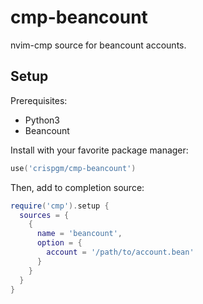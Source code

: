 # cmp-beancount

nvim-cmp source for beancount accounts.

## Setup

Prerequisites:

- Python3
- Beancount

Install with your favorite package manager:
```lua
use('crispgm/cmp-beancount')
```

Then, add to completion source:
```lua
require('cmp').setup {
  sources = {
    {
      name = 'beancount',
      option = {
        account = '/path/to/account.bean'
      }
    }
  }
}
```
